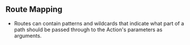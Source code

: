 ## Route Mapping


* Routes can contain patterns and wildcards that indicate what part of a path should be passed through to the Action's parameters as arguments.
